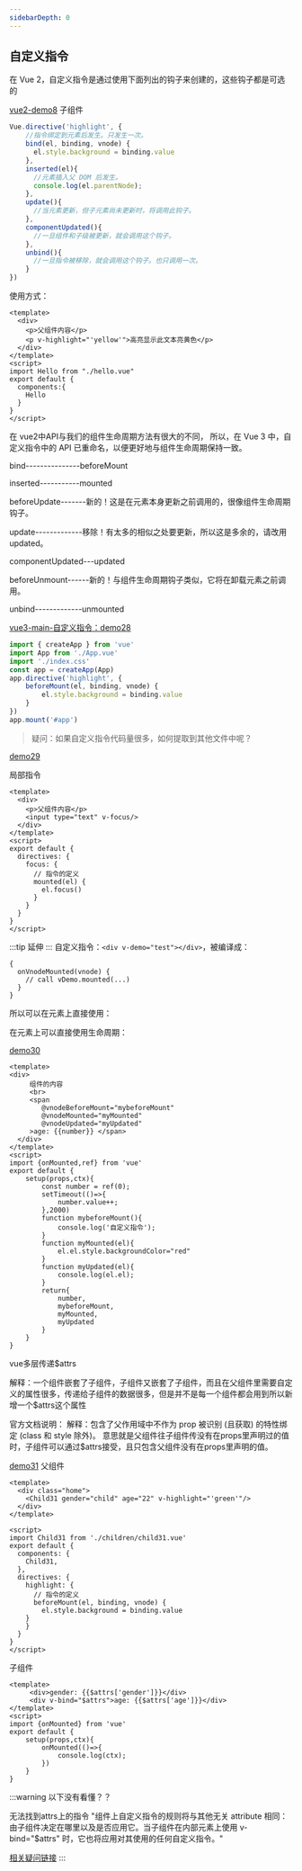 ```yaml
---
sidebarDepth: 0
---
```


## 自定义指令

在 Vue 2，自定义指令是通过使用下面列出的钩子来创建的，这些钩子都是可选的

[vue2-demo8](###)
子组件
```js
Vue.directive('highlight', {
    //指令绑定到元素后发生。只发生一次。
    bind(el, binding, vnode) {
      el.style.background = binding.value
    },
    inserted(el){
      //元素插入父 DOM 后发生。
      console.log(el.parentNode);
    },
    update(){
      //当元素更新，但子元素尚未更新时，将调用此钩子。
    },
    componentUpdated(){
      //一旦组件和子级被更新，就会调用这个钩子。
    },
    unbind(){
      //一旦指令被移除，就会调用这个钩子。也只调用一次。
    }
})
```

使用方式：
```vue
<template>
  <div>
    <p>父组件内容</p>
    <p v-highlight="'yellow'">高亮显示此文本亮黄色</p>
  </div>
</template>
<script>
import Hello from "./hello.vue"
export default {
  components:{
    Hello
  }
}
</script>
```

在 vue2中API与我们的组件生命周期方法有很大的不同，
所以，在 Vue 3 中，自定义指令中的 API 已重命名，以便更好地与组件生命周期保持一致。

bind---------------beforeMount

inserted-----------mounted

beforeUpdate-------新的！这是在元素本身更新之前调用的，很像组件生命周期钩子。

update-------------移除！有太多的相似之处要更新，所以这是多余的，请改用 updated。

componentUpdated---updated

beforeUnmount------新的！与组件生命周期钩子类似，它将在卸载元素之前调用。

unbind-------------unmounted


[vue3-main-自定义指令：demo28](###)

```js
import { createApp } from 'vue'
import App from './App.vue'
import './index.css'
const app = createApp(App)
app.directive('highlight', {
    beforeMount(el, binding, vnode) {
        el.style.background = binding.value
    }
})
app.mount('#app')
```

> 疑问：如果自定义指令代码量很多，如何提取到其他文件中呢？

[demo29](###)

局部指令
```vue
<template>
  <div>
    <p>父组件内容</p>
    <input type="text" v-focus/>
  </div>
</template>
<script>
export default {
  directives: {
    focus: {
      // 指令的定义
      mounted(el) {
        el.focus()
      }
    }
  }
}
</script>
```

:::tip
延伸
:::
自定义指令：`<div v-demo="test"></div>`，被编译成：
```vue
{
  onVnodeMounted(vnode) {
    // call vDemo.mounted(...)
  }
}
```
所以可以在元素上直接使用：

在元素上可以直接使用生命周期：

[demo30](###)
```vue
<template>
<div>
     组件的内容
     <br>
     <span 
        @vnodeBeforeMount="mybeforeMount"
        @vnodeMounted="myMounted" 
        @vnodeUpdated="myUpdated"
     >age: {{number}} </span>
  </div>
</template>
<script>
import {onMounted,ref} from 'vue'
export default {
    setup(props,ctx){
        const number = ref(0);
        setTimeout(()=>{
            number.value++;
        },2000)
        function mybeforeMount(){
            console.log('自定义指令');
        }
        function myMounted(el){
            el.el.style.backgroundColor="red"
        }
        function myUpdated(el){
            console.log(el.el);
        }
        return{
            number,
            mybeforeMount,
            myMounted,
            myUpdated
        }
    }
}
```

vue多层传递$attrs

解释：一个组件嵌套了子组件，子组件又嵌套了子组件，而且在父组件里需要自定义的属性很多，传递给子组件的数据很多，但是并不是每一个组件都会用到所以新增一个$attrs这个属性

官方文档说明：
解释：包含了父作用域中不作为 prop 被识别 (且获取) 的特性绑定 (class 和 style 除外)。 意思就是父组件往子组件传没有在props里声明过的值时，子组件可以通过$attrs接受，且只包含父组件没有在props里声明的值。

[demo31](###)
父组件

```vue
<template>
  <div class="home">
    <Child31 gender="child" age="22" v-highlight="'green'"/>
  </div>
</template>

<script>
import Child31 from './children/child31.vue'
export default {
  components: {
    Child31,
  },
  directives: {
    highlight: {
      // 指令的定义
      beforeMount(el, binding, vnode) {
        el.style.background = binding.value
    }
    }
  }
}
</script>
```
子组件
```vue
<template>
     <div>gender: {{$attrs['gender']}}</div>
     <div v-bind="$attrs">age: {{$attrs['age']}}</div>
</template>
<script>
import {onMounted} from 'vue'
export default {
    setup(props,ctx){
        onMounted(()=>{
            console.log(ctx);
        })
    }
}
```

:::warning
以下没有看懂？？ 

无法找到attrs上的指令
"组件上自定义指令的规则将与其他无关 attribute 相同：由子组件决定在哪里以及是否应用它。当子组件在内部元素上使用 v-bind="$attrs" 时，它也将应用对其使用的任何自定义指令。"

[相关疑问链接](https://v3.cn.vuejs.org/guide/custom-directive.html#%E5%9C%A8%E7%BB%84%E4%BB%B6%E4%B8%AD%E4%BD%BF%E7%94%A8)
:::
